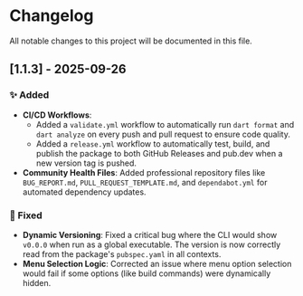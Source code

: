 # Changelog

All notable changes to this project will be documented in this file.

## [1.1.3] - 2025-09-26

### ✨ Added
-   **CI/CD Workflows**:
    -   Added a `validate.yml` workflow to automatically run `dart format` and `dart analyze` on every push and pull request to ensure code quality.
    -   Added a `release.yml` workflow to automatically test, build, and publish the package to both GitHub Releases and pub.dev when a new version tag is pushed.
-   **Community Health Files**: Added professional repository files like `BUG_REPORT.md`, `PULL_REQUEST_TEMPLATE.md`, and `dependabot.yml` for automated dependency updates.

### 🐛 Fixed
-   **Dynamic Versioning**: Fixed a critical bug where the CLI would show `v0.0.0` when run as a global executable. The version is now correctly read from the package's `pubspec.yaml` in all contexts.
-   **Menu Selection Logic**: Corrected an issue where menu option selection would fail if some options (like build commands) were dynamically hidden.
